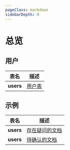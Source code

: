 ```yaml
---
pageClass: markdown
sidebarDepth: 0
---
```


# 总览

## 用户

| 表名                 | 描述                                         |
| -------------------- | -------------------------------------------- |
| **users**            | [用户表](./user/users.md)                    |


## 示例

| 表名                     | 描述                                            |
| ------------------------ | ----------------------------------------------- |
| **users**    | <a class="q" href="./user/users">存在疑问的文档</a>    |
| **users**     | <a class="c" href="./user/users">待确认的文档</a>     |
